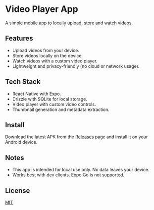 # Video Player App

A simple mobile app to locally upload, store and watch videos.

## Features

- Upload videos from your device.
- Store videos locally on the device.
- Watch videos with a custom video player.
- Lightweight and privacy-friendly (no cloud or network usage).

## Tech Stack

- React Native with Expo.
- Drizzle with SQLite for local storage.
- Video player with custom video controls.
- Thumbnail generation and metadata extraction.

## Install

Download the latest APK from the [Releases](https://github.com/huffmanks/video-player-app/releases) page and install it on your Android device.

## Notes

- This app is intended for local use only. No data leaves your device.
- Works best with dev clients. Expo Go is not supported.

## License

[MIT](LICENSE)